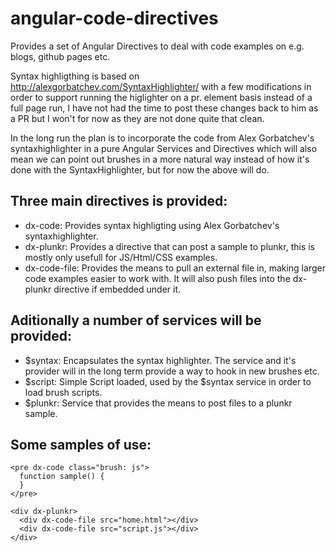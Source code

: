angular-code-directives
=======================

Provides a set of Angular Directives to deal with code examples on e.g. blogs, github pages etc.

Syntax highligthing is based on http://alexgorbatchev.com/SyntaxHighlighter/ with a few modifications
in order to support running the higlighter on a pr. element basis instead of a full page run, I have not had
the time to post these changes back to him as a PR but I won't for now as they are not done quite that clean.

In the long run the plan is to incorporate the code from Alex Gorbatchev's syntaxhighlighter in a pure
Angular Services and Directives which will also mean we can point out brushes in a more natural way instead of how it's done with the SyntaxHighlighter, but for now the above will do.

## Three main directives is provided:

 - dx-code: Provides syntax highligting using Alex Gorbatchev's syntaxhighlighter.
 - dx-plunkr: Provides a directive that can post a sample to plunkr, this is mostly only usefull for JS/Html/CSS examples.
 - dx-code-file: Provides the means to pull an external file in, making larger code examples easier to work with. It will also push files into the dx-plunkr directive if embedded under it.

## Aditionally a number of services will be provided:

 - $syntax: Encapsulates the syntax highlighter. The service and it's provider will in the long term provide a way to hook in new brushes etc.
 - $script: Simple Script loaded, used by the $syntax service in order to load brush scripts.
 - $plunkr: Service that provides the means to post files to a plunkr sample.

## Some samples of use:

```
<pre dx-code class="brush: js">
  function sample() {
  }
</pre>
```

```
<div dx-plunkr>
  <div dx-code-file src="home.html"></div>
  <div dx-code-file src="script.js"></div>
</div>
```
